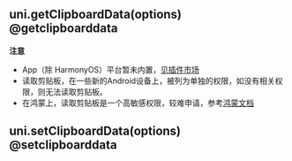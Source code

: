 ## uni.getClipboardData(options) @getclipboarddata

<!-- UTSAPIJSON.getClipboardData.description -->

<!-- UTSAPIJSON.getClipboardData.compatibility -->

<!-- UTSAPIJSON.getClipboardData.param -->

<!-- UTSAPIJSON.getClipboardData.returnValue -->

<!-- UTSAPIJSON.getClipboardData.example -->

**注意**

- App（除 HarmonyOS）平台暂未内置，[见插件市场](https://ext.dcloud.net.cn/search?q=%E5%89%AA%E5%88%87%E6%9D%BF&orderBy=Relevance&cat1=8&cat2=81)
- 读取剪贴板，在一些新的Android设备上，被列为单独的权限，如没有相关权限，则无法读取剪贴板。
- 在鸿蒙上，读取剪贴板是一个高敏感权限，较难申请，参考[鸿蒙文档](https://developer.huawei.com/consumer/cn/doc/harmonyos-guides/get-pastedata-permission-guidelines)

<!-- UTSAPIJSON.getClipboardData.tutorial -->

## uni.setClipboardData(options) @setclipboarddata

<!-- UTSAPIJSON.setClipboardData.description -->

<!-- UTSAPIJSON.setClipboardData.compatibility -->

<!-- UTSAPIJSON.setClipboardData.param -->

<!-- UTSAPIJSON.setClipboardData.returnValue -->

<!-- UTSAPIJSON.setClipboardData.example -->

<!-- UTSAPIJSON.setClipboardData.tutorial -->

<!-- UTSAPIJSON.clipboard.example -->

<!-- UTSAPIJSON.general_type.name -->

<!-- UTSAPIJSON.general_type.param -->

